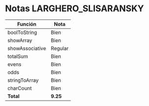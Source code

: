 # Notas LARGHERO_SLISARANSKY

| Función         | Nota     |
| --------------- | -------- |
| boolToString    | Bien     |
| showArray       | Bien     |
| showAssociative | Regular  |
| totalSum        | Bien     |
| evens           | Bien     |
| odds            | Bien     |
| stringToArray   | Bien     |
| charCount       | Bien     |
| **Total**       | **9.25** |
